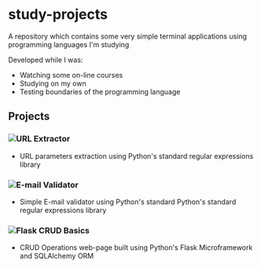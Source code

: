 # study-projects
A repository which contains some very simple terminal applications using programming languages I'm studying

Developed while I was:
- Watching some on-line courses
- Studying on my own
- Testing boundaries of the programming language

## Projects

### ![URL Extractor](https://github.com/vToshio/study-projects/tree/main/Extrator_URL)
- URL parameters extraction using Python's standard regular expressions library

### ![E-mail Validator](https://github.com/vToshio/study-projects/tree/main/validador_email)
- Simple E-mail validator using Python's standard Python's standard regular expressions library

### ![Flask CRUD Basics](https://github.com/vToshio/study-projects/tree/main/mysql_connection_python)
- CRUD Operations web-page built using Python's Flask Microframework and SQLAlchemy ORM
